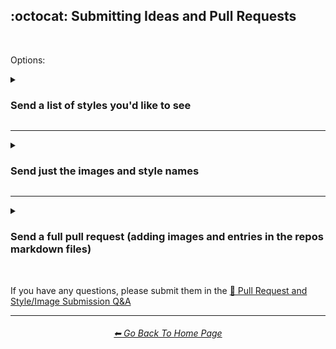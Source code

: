 <h2>:octocat: Submitting Ideas and Pull Requests</h2>

<br>

Options:

<details><summary><h3>Send a list of styles you'd like to see</h3></summary><p>
<br>
<b>If you would like to send a list of styles, simply send them in the discussions under the <a href="https://github.com/willwulfken/MidJourney-Styles-and-Keywords-Reference/discussions/2">💡 Ideas</a> category.</b>
<br>

Alternatively, you can send pull request containing a text or markdown file. Just be sure to mention that you are submitting a style list.

</p></details>


<hr><!--------------->


<details><summary><h3>Send just the images and style names</h3></summary><p>
    <br>
    <b>If you would like to send images, create a pull request and do the following:</b>
    <br>
    <ol>
        <li>Make sure that all images are named with their respective style name.</li>
        <br>
        <li>Be sure to do one of the following:</li>
            <ul>
                <li>Put the images in the correct places within the "Images" folder. If doing this, make sure to put the images in a new folder that way it is easier for me to find them.</li>
                <li>-or-</li>
                <li>Put all of the images in the "Images" folder in their own folder.</li>
                <ul>
                    <li>(for example, this directory can be something like: Images > Your_Name)</li>
                </ul>
            </ul>
        <br>
        <li>Make sure you mention the exact prompt format(s) that you used in the "conversations" of the pull request.</li>
            <ul>
            <li>(for example, if your prompt was "sphere, golden --seed 4776" then you would say you used "sphere, &#60;style&#62; --seed 4776")</li>
            </ul>
    </ol>
    <br>
    After the pull request is approved, I will take care of adding them to the markdown files and crediting you.
</p></details>


<hr><!--------------->


<details><summary><h3>Send a full pull request (adding images and entries in the repos markdown files)</h3></summary><p>
    <br>
    <b>If you would like to send a full pull request, create a pull request and do the following:</b>
    <br>
    <ol>
        <li>
            Make sure that all images are named with their respective style name.
        </li>
        <br>
        <li>
            Put the images in the correct places within the "Images" folder.
        </li>
        <br>
        <li>
            When adding entries to the markdown files, make sure that the images/entries are in the correct places (to your best ability)
        </li>
        <br>
        <li>
            Make sure you mention the exact prompt format(s) that you used in the "conversations" of the pull request.
        </li>
        <ul>
            <li>
                (for example, if your prompt was "sphere, golden --seed 4776" then you would say you used "sphere, &#60;style&#62; --seed 4776")
            </li>
        </ul>
    </ol>
    <br>
    After the pull request is approved, I will take care of crediting you.

</p></details>

<br>

If you have any questions, please submit them in the <a href="https://github.com/willwulfken/MidJourney-Styles-and-Keywords-Reference/discussions/10">🙏 Pull Request and Style/Image Submission Q&A</a>

<hr><!--------------->
<div align="center">
<h6><a href="https://github.com/willwulfken/MidJourney-Styles-and-Keywords-Reference/blob/main/README.md">⬅ Go Back To Home Page</a></h6>
</div>